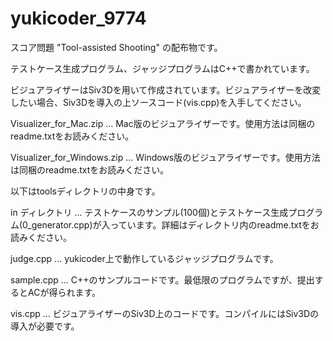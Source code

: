 # yukicoder_9774

スコア問題 "Tool-assisted Shooting" の配布物です。

テストケース生成プログラム、ジャッジプログラムはC++で書かれています。

ビジュアライザーはSiv3Dを用いて作成されています。ビジュアライザーを改変したい場合、Siv3Dを導入の上ソースコード(vis.cpp)を入手してください。


Visualizer_for_Mac.zip ... Mac版のビジュアライザーです。使用方法は同梱のreadme.txtをお読みください。

Visualizer_for_Windows.zip ... Windows版のビジュアライザーです。使用方法は同梱のreadme.txtをお読みください。


以下はtoolsディレクトリの中身です。

in ディレクトリ ... テストケースのサンプル(100個)とテストケース生成プログラム(0_generator.cpp)が入っています。詳細はディレクトリ内のreadme.txtをお読みください。

judge.cpp ... yukicoder上で動作しているジャッジプログラムです。

sample.cpp ... C++のサンプルコードです。最低限のプログラムですが、提出するとACが得られます。

vis.cpp ... ビジュアライザーのSiv3D上のコードです。コンパイルにはSiv3Dの導入が必要です。
